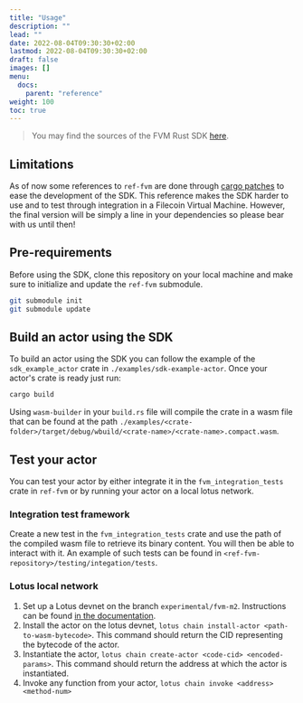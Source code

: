 ```yaml
---
title: "Usage"
description: ""
lead: ""
date: 2022-08-04T09:30:30+02:00
lastmod: 2022-08-04T09:30:30+02:00
draft: false
images: []
menu:
  docs:
    parent: "reference"
weight: 100
toc: true
---
```


> You may find the sources of the FVM Rust SDK [here](https://github.com/polyphene/fvm-rs-sdk).

## Limitations

As of now some references to `ref-fvm` are done through [cargo patches](https://doc.rust-lang.org/cargo/reference/overriding-dependencies.html)
to ease the development of the SDK. This reference makes the SDK harder to use and to test through integration in a
Filecoin Virtual Machine. However, the final version will be simply a line in your dependencies so please bear with us
until then!

## Pre-requirements

Before using the SDK, clone this repository on your local machine and make sure to initialize and update the `ref-fvm`
submodule.

```bash
git submodule init
git submodule update
```

## Build an actor using the SDK

To build an actor using the SDK you can follow the example of the `sdk_example_actor` crate in `./examples/sdk-example-actor`.
Once your actor's crate is ready just run:

```bash
cargo build
```

Using `wasm-builder` in your `build.rs` file will compile the crate in a wasm file that can be found at the path
`./examples/<crate-folder>/target/debug/wbuild/<crate-name>/<crate-name>.compact.wasm`.

## Test your actor

You can test your actor by either integrate it in the `fvm_integration_tests` crate in `ref-fvm` or by running your actor
on a local lotus network.

### Integration test framework

Create a new test in the `fvm_integration_tests` crate and use the path of the compiled wasm file to retrieve its binary content.
You will then be able to interact with it. An example of such tests can be found in `<ref-fvm-repository>/testing/integation/tests`.

### Lotus local network

1. Set up a Lotus devnet on the branch `experimental/fvm-m2`. Instructions can be found
   [in the documentation](https://lotus.filecoin.io/developers/local-network/).
2. Install the actor on the lotus devnet, `lotus chain install-actor <path-to-wasm-bytecode>`. This command should return
   the CID representing the bytecode of the actor.
3. Instantiate the actor, `lotus chain create-actor <code-cid> <encoded-params>`. This command should return the address
   at which the actor is instantiated.
4. Invoke any function from your actor, `lotus chain invoke <address> <method-num>`
